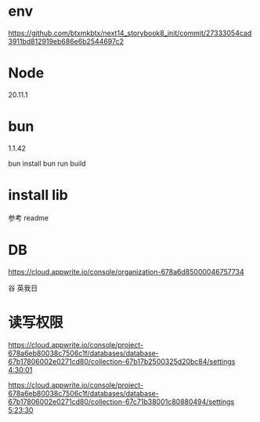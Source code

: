 # env

https://github.com/btxmkbtx/next14_storybook8_init/commit/27333054cad3911bd812919eb686e6b2544697c2

# Node

20.11.1

# bun

1.1.42

bun install
bun run build

# install lib

参考 readme

# DB

https://cloud.appwrite.io/console/organization-678a6d85000046757734

谷
英我日

# 读写权限

https://cloud.appwrite.io/console/project-678a6eb80038c7506c1f/databases/database-67b17806002e0271cd80/collection-67b17b2500325d20bc84/settings
[4:30:01](https://www.youtube.com/watch?v=Av9C7xlV0fA)

https://cloud.appwrite.io/console/project-678a6eb80038c7506c1f/databases/database-67b17806002e0271cd80/collection-67c71b38001c80880494/settings
[5:23:30](https://www.youtube.com/watch?v=Av9C7xlV0fA)
